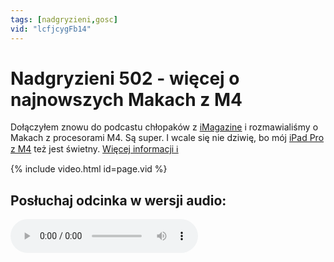 ```yaml
---
tags: [nadgryzieni,gosc]
vid: "lcfjcygFb14"
---
```


# Nadgryzieni 502 - więcej o najnowszych Makach z M4

Dołączyłem znowu do podcastu chłopaków z [iMagazine](/pl/imagazine) i rozmawialiśmy o Makach z procesorami M4. Są super. I wcale się nie dziwię, bo mój [iPad Pro z M4](/ipadm4) też jest świetny. [Więcej informacji ℹ️][l]

{% include video.html id=page.vid %}

<!--More-->

## Posłuchaj odcinka w wersji audio:

<audio controls>
<source src="https://media.blubrry.com/nadgryzieni/imagazine.stronazen.pl/nadgryzieni/Nadgryzieni-Odcinek-502.mp3" type="audio/mpeg">
</audio>

[l]: https://imagazine.pl/2024/11/10/nadgryzieni-502-jeszcze-wiecej-o-nowych-macbookach-pro-i-macach-mini/

[n]: https://michael.gratis/nozbe_pl
[np]: https://michael.gratis/nozbepersonal_pl
